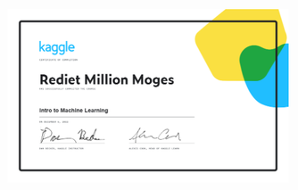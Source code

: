 <img src="https://github.com/RedietMillion/kaggle_courses/blob/main/Introduction to Machine Learning_exe/Rediet Million Moges - Intro to Machine Learning.png" />
